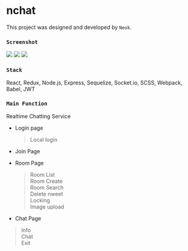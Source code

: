 # nchat
This project was designed and developed by `Neok`. 

### `Screenshot`

<img src="https://user-images.githubusercontent.com/35194760/64597152-2fdaf000-d3f0-11e9-896c-122b3f8e16be.png" />
<img src="https://user-images.githubusercontent.com/35194760/64597196-3f5a3900-d3f0-11e9-86c8-47381b80731e.png" />
<img src="https://user-images.githubusercontent.com/35194760/64597221-4aad6480-d3f0-11e9-86be-d2609510dd9e.png" />


### `Stack`

React, Redux, Node.js, Express, Sequelize, Socket.io, SCSS, Webpack, Babel, JWT


### `Main Function`

Realtime Chatting Service

* Login page
  > Local login 
  
* Join Page
  
* Room Page
  > Room List <br>
  > Room Create <br>
  > Room Search <br>
  > Delete nweet <br>
  > Locking <br>
  > Image upload <br>
  
 * Chat Page
  > Info <br>
  > Chat <br>
  > Exit <br>
